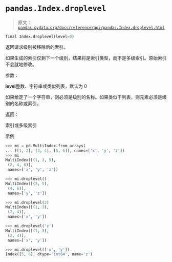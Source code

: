 # `pandas.Index.droplevel`

> 原文：[`pandas.pydata.org/docs/reference/api/pandas.Index.droplevel.html`](https://pandas.pydata.org/docs/reference/api/pandas.Index.droplevel.html)

```py
final Index.droplevel(level=0)
```

返回请求级别被移除后的索引。

如果生成的索引仅剩下一个级别，结果将是索引类型，而不是多级索引。原始索引不会就地修改。

参数：

**level**整数、字符串或类似列表，默认为 0

如果给定了一个字符串，则必须是级别的名称。如果类似于列表，则元素必须是级别的名称或索引。

返回：

索引或多级索引

示例

```py
>>> mi = pd.MultiIndex.from_arrays(
... [[1, 2], [3, 4], [5, 6]], names=['x', 'y', 'z'])
>>> mi
MultiIndex([(1, 3, 5),
 (2, 4, 6)],
 names=['x', 'y', 'z']) 
```

```py
>>> mi.droplevel()
MultiIndex([(3, 5),
 (4, 6)],
 names=['y', 'z']) 
```

```py
>>> mi.droplevel(2)
MultiIndex([(1, 3),
 (2, 4)],
 names=['x', 'y']) 
```

```py
>>> mi.droplevel('z')
MultiIndex([(1, 3),
 (2, 4)],
 names=['x', 'y']) 
```

```py
>>> mi.droplevel(['x', 'y'])
Index([5, 6], dtype='int64', name='z') 
```
